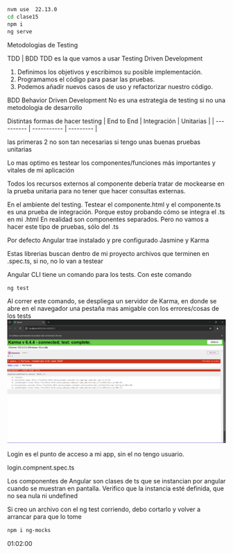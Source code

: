```bash
nvm use  22.13.0
cd clase15
npm i
ng serve
```

Metodologias de Testing

TDD | BDD
TDD es la que vamos a usar
Testing Driven Development
1. Definimos los objetivos y escribimos su posible implementación.
2. Programamos el código para pasar las pruebas.
3. Podemos añadir nuevos casos de uso y refactorizar nuestro código.

BDD
Behavior Driven Development
No es una estrategia de testing si no una metodologia de desarrollo

Distintas formas de hacer testing
| End to End | Integración | Unitarias |
| ---------- | ----------- | --------- |

las primeras 2 no son tan necesarias si tengo unas buenas pruebas unitarias

Lo mas optimo es testear los componentes/funciones más importantes y vitales de mi aplicación

Todos los recursos externos al componente debería tratar de mockearse en la prueba unitaria para no tener que hacer consultas externas. 

En el ambiente del testing.
Testear el componente.html y el componente.ts es una prueba de integración. Porque estoy probando cómo se integra el .ts en mi .html
En realidad son componentes separados. Pero no vamos a hacer este tipo de pruebas, sólo del .ts

Por defecto Angular trae instalado y pre configurado Jasmine y Karma


Estas librerias buscan dentro de mi proyecto archivos que terminen en .spec.ts, si no, no lo van a testear

Angular CLI  tiene un comando para los tests. Con este comando
```bash 
ng test
```

Al correr este comando, se despliega un servidor de Karma, en donde se abre en el navegador una pestaña mas amigable con los errores/cosas de los tests
![alt text](image.png)

Login es el punto de acceso a mi app, sin el no tengo usuario.

login.compnent.spec.ts


Los componentes de Angular son clases de ts que se instancian por angular cuando se muestran en pantalla. Verifico que la instancia esté definida, que no sea nula ni undefined
 
Si creo un archivo con el ng test corriendo, debo cortarlo y volver a arrancar para que lo tome

```bash
npm i ng-mocks
```



01:02:00